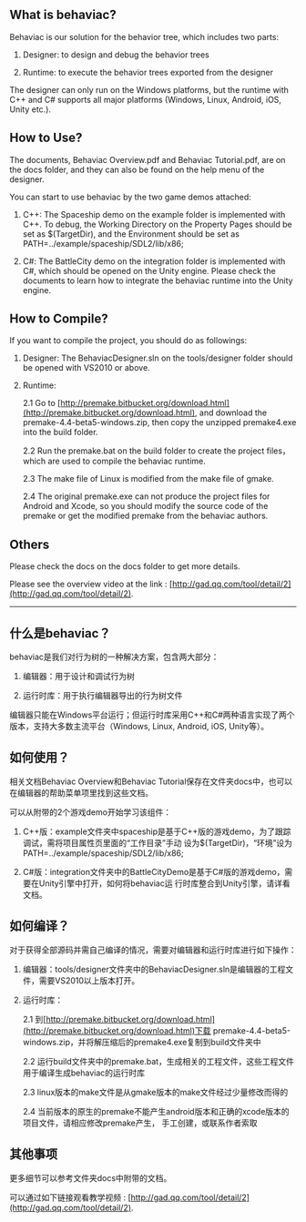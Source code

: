 What is behaviac?
------------------------------------------

Behaviac is our solution for the behavior tree, which includes two parts:

1. Designer: to design and debug the behavior trees

2. Runtime: to execute the behavior trees exported from the designer

The designer can only run on the Windows platforms, but the runtime with C++ and C# supports
all major platforms (Windows, Linux, Android, iOS, Unity etc.).


How to Use?
------------------------------------------

The documents, Behaviac Overview.pdf and Behaviac Tutorial.pdf, are on the docs folder, and they
can also be found on the help menu of the designer.

You can start to use behaviac by the two game demos attached:

1. C++: The Spaceship demo on the example folder is implemented with C++. To debug, the Working
Directory on the Property Pages should be set as $(TargetDir), and the Environment should be set
as PATH=../example/spaceship/SDL2/lib/x86;

2. C#: The BattleCity demo on the integration folder is implemented with C#, which should be
opened on the Unity engine. Please check the documents to learn how to integrate the behaviac
runtime into the Unity engine.


How to Compile?
------------------------------------------

If you want to compile the project, you should do as followings:

1. Designer: The BehaviacDesigner.sln on the tools/designer folder should be opened with VS2010
or above.

2. Runtime:

	2.1 Go to [http://premake.bitbucket.org/download.html](http://premake.bitbucket.org/download.html),
		and download the premake-4.4-beta5-windows.zip, then copy the unzipped premake4.exe into
		the build folder.

	2.2 Run the premake.bat on the build folder to create the project files，which are used to compile
		the behaviac runtime.

	2.3 The make file of Linux is modified from the make file of gmake.

	2.4 The original premake.exe can not produce the project files for Android and Xcode, so you should
		modify the source code of the premake or get the modified premake from the behaviac authors.


Others
------------------------------------------

Please check the docs on the docs folder to get more details.

Please see the overview video at the link : [http://gad.qq.com/tool/detail/2](http://gad.qq.com/tool/detail/2).

------------------------------------------


什么是behaviac？
------------------------------------------

behaviac是我们对行为树的一种解决方案，包含两大部分：

1. 编辑器：用于设计和调试行为树

2. 运行时库：用于执行编辑器导出的行为树文件

编辑器只能在Windows平台运行；但运行时库采用C++和C#两种语言实现了两个版本，支持大多数主流平台（Windows,
Linux, Android, iOS, Unity等）。


如何使用？
------------------------------------------

相关文档Behaviac Overview和Behaviac Tutorial保存在文件夹docs中，也可以在编辑器的帮助菜单项里找到这些文档。

可以从附带的2个游戏demo开始学习该组件：

1. C++版：example文件夹中spaceship是基于C++版的游戏demo，为了跟踪调试，需将项目属性页里面的“工作目录”手动
设为$(TargetDir)，“环境”设为PATH=../example/spaceship/SDL2/lib/x86;

2. C#版：integration文件夹中的BattleCityDemo是基于C#版的游戏demo，需要在Unity引擎中打开，如何将behaviac运
行时库整合到Unity引擎，请详看文档。


如何编译？
------------------------------------------

对于获得全部源码并需自己编译的情况，需要对编辑器和运行时库进行如下操作：

1. 编辑器：tools/designer文件夹中的BehaviacDesigner.sln是编辑器的工程文件，需要VS2010以上版本打开。

2. 运行时库：

	2.1 到[http://premake.bitbucket.org/download.html](http://premake.bitbucket.org/download.html)下载
		premake-4.4-beta5-windows.zip，并将解压缩后的premake4.exe复制到build文件夹中
	
	2.2 运行build文件夹中的premake.bat，生成相关的工程文件，这些工程文件用于编译生成behaviac的运行时库
	
	2.3 linux版本的make文件是从gmake版本的make文件经过少量修改而得的
	
	2.4 当前版本的原生的premake不能产生android版本和正确的xcode版本的项目文件，请相应修改premake产生，
		手工创建，或联系作者索取


其他事项
------------------------------------------

更多细节可以参考文件夹docs中附带的文档。

可以通过如下链接观看教学视频 : [http://gad.qq.com/tool/detail/2](http://gad.qq.com/tool/detail/2).